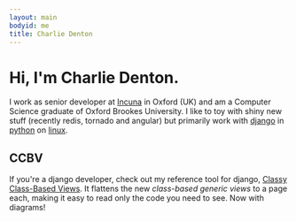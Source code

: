 ```yaml
---
layout: main
bodyid: me
title: Charlie Denton
---
```


# Hi, I'm Charlie Denton.

I work as senior developer at [Incuna](http://incuna.com) in Oxford (UK) and
am a Computer Science graduate of Oxford Brookes University.
I like to toy with shiny new stuff (recently redis, tornado and angular)
but primarily work with [django](http://djangoproject.com) in
[python](http://www.python.org/) on [linux](http://manjaro.org).


## CCBV

If you're a django developer, check out my reference tool for django,
[Classy Class-Based Views](http://ccbv.co.uk/). It flattens the new <i>class-based
generic views</i> to a page each, making it easy to read only the code you need to see.
Now with diagrams!

